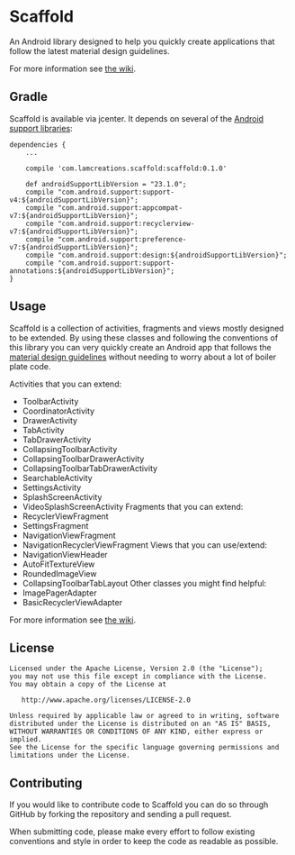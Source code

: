 Scaffold
========

An Android library designed to help you quickly create applications that follow the latest material
design guidelines.

For more information see [the wiki][1].

Gradle
------

Scaffold is available via jcenter. It depends on several of the [Android support libraries][2]:

```
dependencies {
    ...

    compile 'com.lamcreations.scaffold:scaffold:0.1.0'

    def androidSupportLibVersion = "23.1.0";
    compile "com.android.support:support-v4:${androidSupportLibVersion}";
    compile "com.android.support:appcompat-v7:${androidSupportLibVersion}";
    compile "com.android.support:recyclerview-v7:${androidSupportLibVersion}";
    compile "com.android.support:preference-v7:${androidSupportLibVersion}";
    compile "com.android.support:design:${androidSupportLibVersion}";
    compile "com.android.support:support-annotations:${androidSupportLibVersion}";
}
```

Usage
-----
Scaffold is a collection of activities, fragments and views mostly designed to be extended. By using
these classes and following the conventions of this library you can very quickly create an Android app
that follows the [material design guidelines][3] without needing to worry about a lot of boiler plate code.

Activities that you can extend:
*  ToolbarActivity
*  CoordinatorActivity
*  DrawerActivity
*  TabActivity
*  TabDrawerActivity
*  CollapsingToolbarActivity
*  CollapsingToolbarDrawerActivity
*  CollapsingToolbarTabDrawerActivity
*  SearchableActivity
*  SettingsActivity
*  SplashScreenActivity
*  VideoSplashScreenActivity
Fragments that you can extend:
*  RecyclerViewFragment
*  SettingsFragment
*  NavigationViewFragment
*  NavigationRecyclerViewFragment
Views that you can use/extend:
*  NavigationViewHeader
*  AutoFitTextureView
*  RoundedImageView
*  CollapsingToolbarTabLayout
Other classes you might find helpful:
*  ImagePagerAdapter
*  BasicRecyclerViewAdapter

For more information see [the wiki][1].

License
-------

    Licensed under the Apache License, Version 2.0 (the "License");
    you may not use this file except in compliance with the License.
    You may obtain a copy of the License at

       http://www.apache.org/licenses/LICENSE-2.0

    Unless required by applicable law or agreed to in writing, software
    distributed under the License is distributed on an "AS IS" BASIS,
    WITHOUT WARRANTIES OR CONDITIONS OF ANY KIND, either express or implied.
    See the License for the specific language governing permissions and
    limitations under the License.

Contributing
------------

If you would like to contribute code to Scaffold you can do so through GitHub by
forking the repository and sending a pull request.

When submitting code, please make every effort to follow existing conventions
and style in order to keep the code as readable as possible.


 [1]: https://github.com/lmckenzie/scaffold/wiki
 [2]: http://developer.android.com/tools/support-library/features.html
 [3]: https://www.google.com/design/spec/material-design/introduction.html